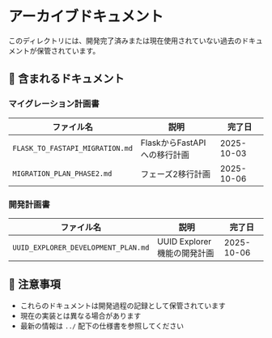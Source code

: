 # アーカイブドキュメント

このディレクトリには、開発完了済みまたは現在使用されていない過去のドキュメントが保管されています。

## 📁 含まれるドキュメント

### マイグレーション計画書
| ファイル名 | 説明 | 完了日 |
|---|---|---|
| `FLASK_TO_FASTAPI_MIGRATION.md` | FlaskからFastAPIへの移行計画 | 2025-10-03 |
| `MIGRATION_PLAN_PHASE2.md` | フェーズ2移行計画 | 2025-10-06 |

### 開発計画書
| ファイル名 | 説明 | 完了日 |
|---|---|---|
| `UUID_EXPLORER_DEVELOPMENT_PLAN.md` | UUID Explorer機能の開発計画 | 2025-10-06 |

## 📝 注意事項

- これらのドキュメントは開発過程の記録として保管されています
- 現在の実装とは異なる場合があります
- 最新の情報は `../` 配下の仕様書を参照してください